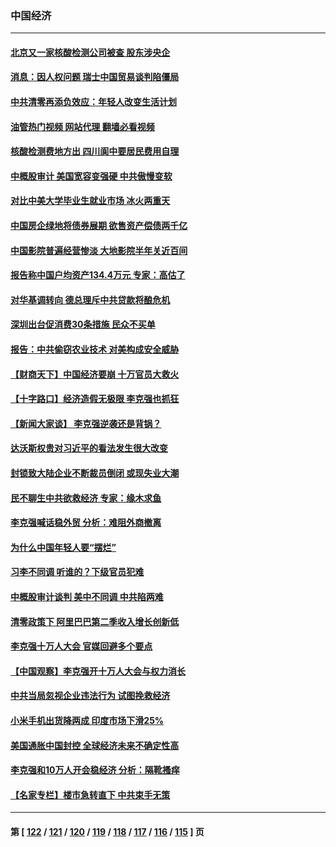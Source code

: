 ### 中国经济
---
#### [北京又一家核酸检测公司被查 股东涉央企](../../pages/ncid283/n13748205.md?05302045) 
#### [消息：因人权问题 瑞士中国贸易谈判陷僵局](../../pages/ncid283/n13748201.md?05302045) 
#### [中共清零再添负效应：年轻人改变生活计划](../../pages/ncid283/n13748102.md?05302045) 
#### [油管热门视频 网站代理 翻墙必看视频](http://209.222.30.114:81/youtube.html?05302045)
#### [核酸检测费地方出 四川阆中要居民费用自理](../../pages/ncid283/n13747265.md?05302045) 
#### [中概股审计 美国宽容变强硬 中共傲慢变软](../../pages/ncid283/n13747819.md?05302045) 
#### [对比中美大学毕业生就业市场 冰火两重天](../../pages/ncid283/n13747528.md?05302045) 
#### [中国房企绿地将债券展期 欲售资产偿债两千亿](../../pages/ncid283/n13747588.md?05302045) 
#### [中国影院普遍经营惨淡 大地影院半年关近百间](../../pages/ncid283/n13747568.md?05302045) 
#### [报告称中国户均资产134.4万元 专家：高估了](../../pages/ncid283/n13747372.md?05302045) 
#### [对华基调转向 德总理斥中共贷款将酿危机](../../pages/ncid283/n13747475.md?05302045) 
#### [深圳出台促消费30条措施 民众不买单](../../pages/ncid283/n13747351.md?05302045) 
#### [报告：中共偷窃农业技术 对美构成安全威胁](../../pages/ncid283/n13747006.md?05302045) 
#### [【财商天下】中国经济要崩 十万官员大救火](../../pages/ncid283/n13746961.md?05302045) 
#### [【十字路口】经济造假无极限 李克强也抓狂](../../pages/ncid283/n13746782.md?05302045) 
#### [【新闻大家谈】 李克强逆袭还是背锅？](../../pages/ncid283/n13746781.md?05302045) 
#### [达沃斯权贵对习近平的看法发生很大改变](../../pages/ncid283/n13746167.md?05302045) 
#### [封锁致大陆企业不断裁员倒闭 或现失业大潮](../../pages/ncid283/n13746498.md?05302045) 
#### [民不聊生中共欲救经济 专家：缘木求鱼](../../pages/ncid283/n13746227.md?05302045) 
#### [李克强喊话稳外贸 分析：难阻外商撤离](../../pages/ncid283/n13746266.md?05302045) 
#### [为什么中国年轻人要“摆烂”](../../pages/ncid283/n13746219.md?05302045) 
#### [习李不同调 听谁的？下级官员犯难](../../pages/ncid283/n13746171.md?05302045) 
#### [中概股审计谈判 美中不同调 中共陷两难](../../pages/ncid283/n13746049.md?05302045) 
#### [清零政策下 阿里巴巴第二季收入增长创新低](../../pages/ncid283/n13746107.md?05302045) 
#### [李克强十万人大会 官媒回避多个要点](../../pages/ncid283/n13746051.md?05302045) 
#### [【中国观察】李克强开十万人大会与权力消长](../../pages/ncid283/n13745814.md?05302045) 
#### [中共当局忽视企业违法行为 试图挽救经济](../../pages/ncid283/n13745568.md?05302045) 
#### [小米手机出货降两成 印度市场下滑25%](../../pages/ncid283/n13745576.md?05302045) 
#### [美国通胀中国封控 全球经济未来不确定性高](../../pages/ncid283/n13745529.md?05302045) 
#### [李克强和10万人开会稳经济 分析：隔靴搔痒](../../pages/ncid283/n13744468.md?05302045) 
#### [【名家专栏】楼市急转直下 中共束手无策](../../pages/ncid283/n13745026.md?05302045) 

---
#### 第 [ [122](./122.md?05302045) / [121](./121.md?05302045) / [120](./120.md?05302045) / [119](./119.md?05302045) / [118](./118.md?05302045) / [117](./117.md?05302045) / [116](./116.md?05302045) / [115](./115.md?05302045) ] 页
